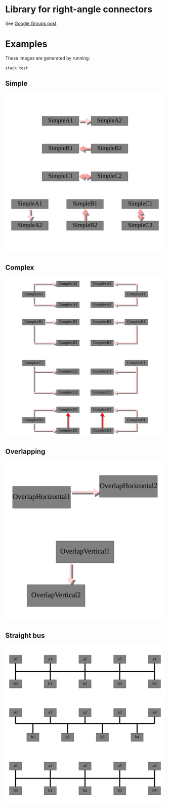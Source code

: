 # Library for right-angle connectors


See [Google Groups post](https://groups.google.com/forum/#!topic/diagrams-discuss/H1M-lwz9kvk)

# Examples

These images are generated by running:

    stack test

## Simple
![](examples/simple-diagrams.svg)

## Complex
![](examples/complex-diagrams.svg)

## Overlapping
![](examples/overlapping-diagrams.svg)

## Straight bus
![](examples/straight-bus-diagrams.svg)
